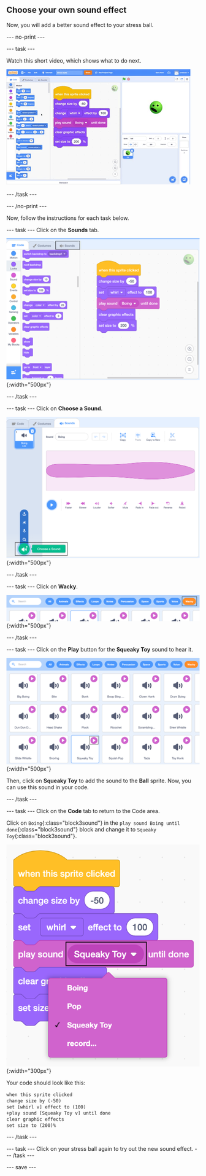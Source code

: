 ## Choose your own sound effect

Now, you will add a better sound effect to your stress ball.

--- no-print ---

--- task ---

Watch this short video, which shows what to do next.

![screenshot](images/balls-step6.gif) 

--- /task ---

--- /no-print ---

Now, follow the instructions for each task below.

--- task ---
Click on the **Sounds** tab.

![screenshot](images/balls-sound-tab.png){:width="500px"}

--- /task ---

--- task ---
Click on **Choose a Sound**.

![screenshot](images/balls-choose-sound.png){:width="500px"}

--- /task ---

--- task ---
Click on **Wacky**.

![screenshot](images/balls-wacky.png){:width="500px"}

--- /task ---

--- task ---
Click on the **Play** button for the **Squeaky Toy** sound to hear it. 

![screenshot](images/balls-play-button.png){:width="500px"}

Then, click on **Squeaky Toy** to add the sound to the **Ball** sprite. Now, you can use this sound in your code.

--- /task ---

--- task ---
Click on the **Code** tab to return to the Code area. 

Click on `Boing`{:class="block3sound"} in the `play sound Boing until done`{:class="block3sound"} block and change it to `Squeaky Toy`{:class="block3sound"}.

![screenshot](images/balls-squeakytoy.png){:width="300px"}

Your code should look like this:

```blocks3
when this sprite clicked
change size by (-50)
set [whirl v] effect to (100)
+play sound [Squeaky Toy v] until done
clear graphic effects
set size to (200)%
```
--- /task ---

--- task ---
Click on your stress ball again to try out the new sound effect. 
--- /task ---

--- save ---
